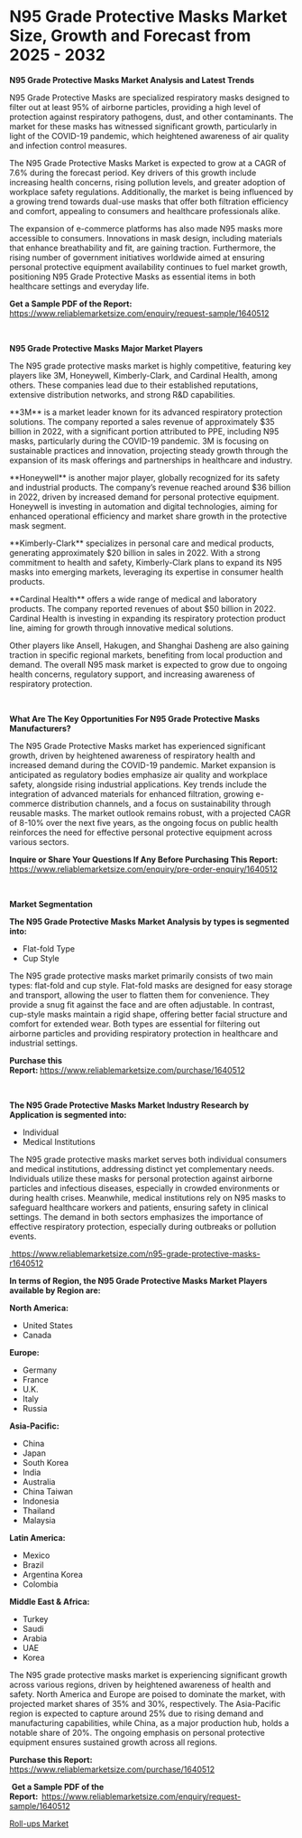 <p><h1>N95 Grade Protective Masks Market Size, Growth and Forecast from 2025 - 2032</h1></p><p><strong>N95 Grade Protective Masks Market Analysis and Latest Trends</strong></p>
<p><p>N95 Grade Protective Masks are specialized respiratory masks designed to filter out at least 95% of airborne particles, providing a high level of protection against respiratory pathogens, dust, and other contaminants. The market for these masks has witnessed significant growth, particularly in light of the COVID-19 pandemic, which heightened awareness of air quality and infection control measures.</p><p>The N95 Grade Protective Masks Market is expected to grow at a CAGR of 7.6% during the forecast period. Key drivers of this growth include increasing health concerns, rising pollution levels, and greater adoption of workplace safety regulations. Additionally, the market is being influenced by a growing trend towards dual-use masks that offer both filtration efficiency and comfort, appealing to consumers and healthcare professionals alike.</p><p>The expansion of e-commerce platforms has also made N95 masks more accessible to consumers. Innovations in mask design, including materials that enhance breathability and fit, are gaining traction. Furthermore, the rising number of government initiatives worldwide aimed at ensuring personal protective equipment availability continues to fuel market growth, positioning N95 Grade Protective Masks as essential items in both healthcare settings and everyday life.</p></p>
<p><strong>Get a Sample PDF of the Report:&nbsp;</strong> <a href="https://www.reliablemarketsize.com/enquiry/request-sample/1640512?utm_campaign=2291&utm_medium=2&utm_source=Github&utm_content=ia&utm_term=09022025&utm_id=n95-grade-protective-masks">https://www.reliablemarketsize.com/enquiry/request-sample/1640512</a></p>
<p>&nbsp;</p>
<p><strong>N95 Grade Protective Masks Major Market Players</strong></p>
<p><p>The N95 grade protective masks market is highly competitive, featuring key players like 3M, Honeywell, Kimberly-Clark, and Cardinal Health, among others. These companies lead due to their established reputations, extensive distribution networks, and strong R&D capabilities.</p><p>**3M** is a market leader known for its advanced respiratory protection solutions. The company reported a sales revenue of approximately $35 billion in 2022, with a significant portion attributed to PPE, including N95 masks, particularly during the COVID-19 pandemic. 3M is focusing on sustainable practices and innovation, projecting steady growth through the expansion of its mask offerings and partnerships in healthcare and industry.</p><p>**Honeywell** is another major player, globally recognized for its safety and industrial products. The company’s revenue reached around $36 billion in 2022, driven by increased demand for personal protective equipment. Honeywell is investing in automation and digital technologies, aiming for enhanced operational efficiency and market share growth in the protective mask segment.</p><p>**Kimberly-Clark** specializes in personal care and medical products, generating approximately $20 billion in sales in 2022. With a strong commitment to health and safety, Kimberly-Clark plans to expand its N95 masks into emerging markets, leveraging its expertise in consumer health products.</p><p>**Cardinal Health** offers a wide range of medical and laboratory products. The company reported revenues of about $50 billion in 2022. Cardinal Health is investing in expanding its respiratory protection product line, aiming for growth through innovative medical solutions.</p><p>Other players like Ansell, Hakugen, and Shanghai Dasheng are also gaining traction in specific regional markets, benefiting from local production and demand. The overall N95 mask market is expected to grow due to ongoing health concerns, regulatory support, and increasing awareness of respiratory protection.</p></p>
<p>&nbsp;</p>
<p><strong>What Are The Key Opportunities For N95 Grade Protective Masks Manufacturers?</strong></p>
<p><p>The N95 Grade Protective Masks market has experienced significant growth, driven by heightened awareness of respiratory health and increased demand during the COVID-19 pandemic. Market expansion is anticipated as regulatory bodies emphasize air quality and workplace safety, alongside rising industrial applications. Key trends include the integration of advanced materials for enhanced filtration, growing e-commerce distribution channels, and a focus on sustainability through reusable masks. The market outlook remains robust, with a projected CAGR of 8-10% over the next five years, as the ongoing focus on public health reinforces the need for effective personal protective equipment across various sectors.</p></p>
<p><strong>Inquire or Share Your Questions If Any Before Purchasing This Report:</strong> <a href="https://www.reliablemarketsize.com/enquiry/pre-order-enquiry/1640512?utm_campaign=2291&utm_medium=2&utm_source=Github&utm_content=ia&utm_term=09022025&utm_id=n95-grade-protective-masks">https://www.reliablemarketsize.com/enquiry/pre-order-enquiry/1640512</a></p>
<p>&nbsp;</p>
<p><strong>Market Segmentation</strong></p>
<p><strong>The N95 Grade Protective Masks Market Analysis by types is segmented into:</strong></p>
<p><ul><li>Flat-fold Type</li><li>Cup Style</li></ul></p>
<p><p>The N95 grade protective masks market primarily consists of two main types: flat-fold and cup style. Flat-fold masks are designed for easy storage and transport, allowing the user to flatten them for convenience. They provide a snug fit against the face and are often adjustable. In contrast, cup-style masks maintain a rigid shape, offering better facial structure and comfort for extended wear. Both types are essential for filtering out airborne particles and providing respiratory protection in healthcare and industrial settings.</p></p>
<p><strong>Purchase this Report:&nbsp;</strong><a href="https://www.reliablemarketsize.com/purchase/1640512?utm_campaign=2291&utm_medium=2&utm_source=Github&utm_content=ia&utm_term=09022025&utm_id=n95-grade-protective-masks">https://www.reliablemarketsize.com/purchase/1640512</a></p>
<p>&nbsp;</p>
<p><strong>The N95 Grade Protective Masks Market Industry Research by Application is segmented into:</strong></p>
<p><ul><li>Individual</li><li>Medical Institutions</li></ul></p>
<p><p>The N95 grade protective masks market serves both individual consumers and medical institutions, addressing distinct yet complementary needs. Individuals utilize these masks for personal protection against airborne particles and infectious diseases, especially in crowded environments or during health crises. Meanwhile, medical institutions rely on N95 masks to safeguard healthcare workers and patients, ensuring safety in clinical settings. The demand in both sectors emphasizes the importance of effective respiratory protection, especially during outbreaks or pollution events.</p></p>
<p><a href="https://www.reliablemarketsize.com/n95-grade-protective-masks-r1640512?utm_campaign=2291&utm_medium=2&utm_source=Github&utm_content=ia&utm_term=09022025&utm_id=n95-grade-protective-masks">&nbsp;https://www.reliablemarketsize.com/n95-grade-protective-masks-r1640512</a></p>
<p><strong>In terms of Region, the N95 Grade Protective Masks Market Players available by Region are:</strong></p>
<p>
    <p> <strong> North America: </strong>
        <ul>
            <li>United States</li>
            <li>Canada</li>
        </ul>
        </p> 
    <p> <strong> Europe: </strong>
        <ul>
            <li>Germany</li>
            <li>France</li>
            <li>U.K.</li>
            <li>Italy</li>
            <li>Russia</li>
        </ul>
        </p> 
    <p> <strong> Asia-Pacific: </strong>
        <ul>
            <li>China</li>
            <li>Japan</li>
            <li>South Korea</li>
            <li>India</li>
            <li>Australia</li>
            <li>China Taiwan</li>
            <li>Indonesia</li>
            <li>Thailand</li>
            <li>Malaysia</li>
        </ul>
        </p> 
    <p> <strong> Latin America: </strong>
        <ul>
            <li>Mexico</li>
            <li>Brazil</li>
            <li>Argentina Korea</li>
            <li>Colombia</li>
        </ul>
        </p> 
    <p> <strong> Middle East & Africa: </strong>
        <ul>
            <li>Turkey</li>
            <li>Saudi</li>
            <li>Arabia</li>
            <li>UAE</li>
            <li>Korea</li>
        </ul>
    </p>
    </p>
<p><p>The N95 grade protective masks market is experiencing significant growth across various regions, driven by heightened awareness of health and safety. North America and Europe are poised to dominate the market, with projected market shares of 35% and 30%, respectively. The Asia-Pacific region is expected to capture around 25% due to rising demand and manufacturing capabilities, while China, as a major production hub, holds a notable share of 20%. The ongoing emphasis on personal protective equipment ensures sustained growth across all regions.</p></p>
<p><strong>Purchase this Report: </strong><a href="https://www.reliablemarketsize.com/purchase/1640512?utm_campaign=2291&utm_medium=2&utm_source=Github&utm_content=ia&utm_term=09022025&utm_id=n95-grade-protective-masks">https://www.reliablemarketsize.com/purchase/1640512</a></p>
<p>&nbsp;<strong>Get a Sample PDF of the Report:&nbsp;&nbsp;</strong><a href="https://www.reliablemarketsize.com/enquiry/request-sample/1640512?utm_campaign=2291&utm_medium=2&utm_source=Github&utm_content=ia&utm_term=09022025&utm_id=n95-grade-protective-masks">https://www.reliablemarketsize.com/enquiry/request-sample/1640512</a></p>
<p><strong></strong></p>
<p><p><a href="https://github.com/lehumiston1971679/Market-Research-Report-List-1/blob/main/roll-ups-market.md?utm_campaign=2291&utm_medium=2&utm_source=Github&utm_content=ia&utm_term=09022025&utm_id=n95-grade-protective-masks">Roll-ups Market</a></p></p>